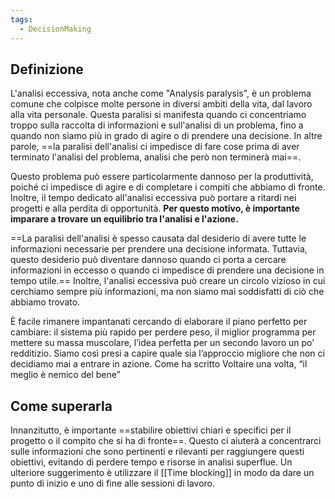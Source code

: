 ```yaml
---
tags:
  - DecisionMaking
---
```



## Definizione

L'analisi eccessiva, nota anche come "Analysis paralysis", è un problema comune che colpisce molte persone in diversi ambiti della vita, dal lavoro alla vita personale.
Questa paralisi si manifesta quando ci concentriamo troppo sulla raccolta di informazioni e sull'analisi di un problema, fino a quando non siamo più in grado di agire o di prendere una decisione.
In altre parole, ==la paralisi dell'analisi ci impedisce di fare cose prima di aver terminato l'analisi del problema, analisi che però non terminerà mai==.

Questo problema può essere particolarmente dannoso per la produttività, poiché ci impedisce di agire e di completare i compiti che abbiamo di fronte. Inoltre, il tempo dedicato all'analisi eccessiva può portare a ritardi nei progetti e alla perdita di opportunità.
**Per questo motivo, è importante imparare a trovare un equilibrio tra l'analisi e l'azione.**

==La paralisi dell'analisi è spesso causata dal desiderio di avere tutte le informazioni necessarie per prendere una decisione informata. Tuttavia, questo desiderio può diventare dannoso quando ci porta a cercare informazioni in eccesso o quando ci impedisce di prendere una decisione in tempo utile.== Inoltre, l'analisi eccessiva può creare un circolo vizioso in cui cerchiamo sempre più informazioni, ma non siamo mai soddisfatti di ciò che abbiamo trovato.

È facile rimanere impantanati cercando di elaborare il piano perfetto per cambiare: il sistema più rapido per perdere peso, il miglior programma per mettere su massa muscolare, l’idea perfetta per un secondo lavoro un po’ redditizio. Siamo così presi a capire quale sia l’approccio migliore che non ci decidiamo mai a entrare in azione. Come ha scritto Voltaire una volta, “il meglio è nemico del bene”

## Come superarla

Innanzitutto, è importante ==stabilire obiettivi chiari e specifici per il progetto o il compito che si ha di fronte==.
Questo ci aiuterà a concentrarci sulle informazioni che sono pertinenti e rilevanti per raggiungere questi obiettivi, evitando di perdere tempo e risorse in analisi superflue.
Un ulteriore suggerimento è utilizzare il [[Time blocking]] in modo da dare un punto di inizio e uno di fine alle sessioni di lavoro.
